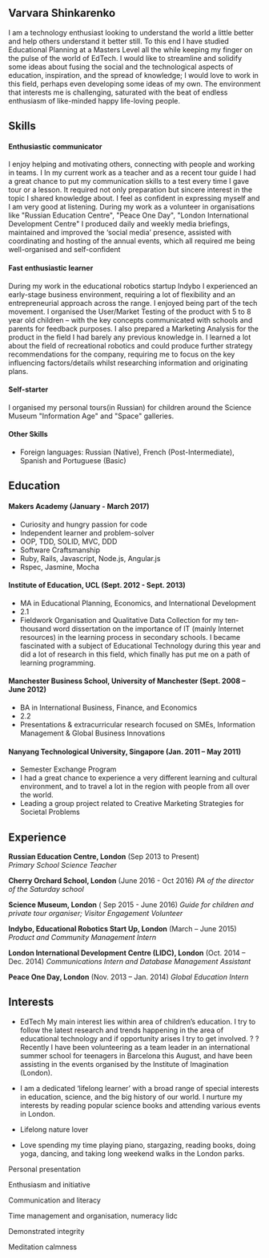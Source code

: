 ## Varvara Shinkarenko

I am a technology enthusiast looking to understand the world a little better and help others understand it better still. To this end I have studied Educational Planning at a Masters Level all the while keeping my finger on the pulse of the world of EdTech. I would like to streamline and solidify some ideas about fusing the social and the technological aspects of education, inspiration, and the spread of knowledge; I would love to work in this field, perhaps even developing some ideas of my own. The environment that interests me is challenging, saturated with the beat of endless enthusiasm of like-minded happy life-loving people.

## Skills

#### Enthusiastic communicator


I enjoy helping and motivating others, connecting with people and working in teams. I
In my current work as a teacher and as a recent tour guide I had a great chance to put my communication skills to a test every time I gave tour or a lesson. It required not only preparation but sincere interest in the topic I shared knowledge about. I feel as confident in expressing myself and I am very good at listening. During my work as a volunteer in organisations like "Russian Education Centre", "Peace One Day", "London International Development Centre" I produced daily and weekly media briefings, maintained and improved the ‘social media’ presence, assisted with coordinating and hosting of the annual events, which all required me being well-organised and self-confident

#### Fast enthusiastic learner

During my work in the educational robotics startup Indybo I experienced an early-stage business environment, requiring a lot of flexibility and an entrepreneurial approach across the range. I enjoyed being part of the tech movement. I organised the User/Market Testing of the product with 5 to 8 year old children – with the key concepts communicated with schools and parents for feedback purposes.
I also prepared a Marketing Analysis for the product in the field I had barely any previous knowledge in. I learned a lot about the field of recreational robotics and could produce further strategy recommendations for the company, requiring me to focus on the key influencing factors/details whilst researching information and originating plans.


#### Self-starter

I organised my personal tours(in Russian) for children around the Science Museum "Information Age" and "Space" galleries.



#### Other Skills

- Foreign languages: Russian (Native), French (Post-Intermediate),  Spanish and Portuguese (Basic)

## Education

#### Makers Academy (January - March 2017)

- Curiosity and hungry passion for code
- Independent learner and problem-solver
- OOP, TDD, SOLID, MVC, DDD
- Software Craftsmanship
- Ruby, Rails, Javascript, Node.js, Angular.js
- Rspec, Jasmine, Mocha


#### Institute of Education, UCL (Sept. 2012 - Sept. 2013)

- MA in Educational Planning, Economics, and International Development
- 2.1
- Fieldwork Organisation and Qualitative Data Collection for my ten-thousand word dissertation on the importance of IT (mainly Internet resources) in the learning process in secondary schools. I became fascinated with a subject of Educational Technology during this year and did a lot of research in this field, which finally has put me on a path of learning programming.


#### Manchester Business School, University of Manchester (Sept. 2008 – June 2012)                                             	       	

- BA in International Business, Finance, and Economics  
- 2.2
- Presentations & extracurricular research focused on SMEs, Information Management & Global Business Innovations


#### Nanyang Technological University, Singapore	(Jan. 2011 – May 2011)			 	        

- Semester Exchange Program
- I had a great chance to experience a very different learning and cultural environment, and to travel a lot in the region with people from all over the world.
- Leading a group project related to Creative Marketing Strategies for Societal Problems


## Experience

**Russian Education Centre, London** (Sep 2013 to Present)    
*Primary School Science Teacher*  

**Cherry Orchard School, London** (June 2016 - Oct 2016)
*PA of the director of the Saturday school*

**Science Museum, London** ( Sep 2015 - June 2016)
*Guide for children and private tour organiser; Visitor Engagement Volunteer*  

**Indybo, Educational Robotics Start Up, London** (March – June 2015)   
*Product and Community Management Intern*  



**London International Development Centre (LIDC), London** (Oct. 2014 – Dec. 2014)
*Communications Intern and Database Management Assistant*

**Peace One Day, London** (Nov. 2013 – Jan. 2014)
*Global Education Intern*

## Interests

- EdTech
 My main interest lies within area of children’s education. I try to follow the latest research and trends happening in the area of educational technology and if opportunity arises I try to get involved.
 ? ? Recently I have been volunteering as a team leader in an international summer school for teenagers in Barcelona this August, and have been assisting in the events organised by the Institute of Imagination (London).

- I am a dedicated ‘lifelong learner’ with a broad range of special interests in education, science, and the big history of our world. I nurture my interests by reading popular science books and attending various events in London.

- Lifelong nature lover

-	Love spending my time playing piano, stargazing, reading books, doing yoga, dancing, and taking long weekend walks in the London parks.

Personal presentation

Enthusiasm and initiative

Communication and literacy

Time management and organisation, numeracy lidc

Demonstrated integrity

Meditation calmness
